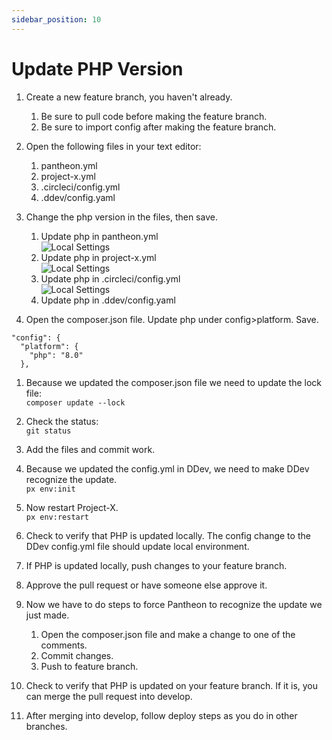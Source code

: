 ```yaml
---
sidebar_position: 10
---
```


# Update PHP Version

1. Create a new feature branch, you haven't already.   
   1. Be sure to pull code before making the feature branch.  
   1. Be sure to import config after making the feature branch.  

1. Open the following files in your text editor:
   1. pantheon.yml  
   1. project-x.yml  
   1. .circleci/config.yml    
   1. .ddev/config.yaml  

1. Change the php version in the files, then save.  
   1. Update php in pantheon.yml   
   ![Local Settings](/img/php-update-1.png)
   1. Update php in project-x.yml  
   ![Local Settings](/img/php-update-2.png)
   1. Update php in .circleci/config.yml    
   ![Local Settings](/img/php-update-3.png)
   1. Update php in .ddev/config.yaml  

1. Open the composer.json file. Update php under config>platform. Save.  
```
"config": {  
  "platform": {  
    "php": "8.0"  
  },  
```

1. Because we updated the composer.json file we need to update the lock file:  
`composer update --lock`

1. Check the status:  
`git status`

1. Add the files and commit work.

1. Because we updated the config.yml in DDev, we need to make DDev recognize the update.    
`px env:init`

1. Now restart Project-X.  
`px env:restart`  

1. Check to verify that PHP is updated locally. The config change to the DDev config.yml file should update local environment.

1. If PHP is updated locally, push changes to your feature branch.

1. Approve the pull request or have someone else approve it.

1. Now we have to do steps to force Pantheon to recognize the update we just made.
   1. Open the composer.json file and make a change to one of the comments.
   1. Commit changes.
   1. Push to feature branch.

1. Check to verify that PHP is updated on your feature branch. If it is, you can merge the pull request into develop.

1. After merging into develop, follow deploy steps as you do in other branches.
